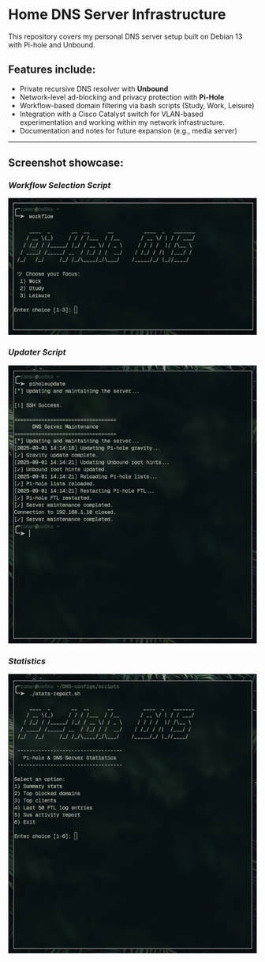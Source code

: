 
# Home DNS Server Infrastructure

This repository covers my personal DNS server setup built on Debian 13 with Pi-hole and Unbound. 

## Features include:
- Private recursive DNS resolver with **Unbound**
- Network-level ad-blocking and privacy protection with **Pi-Hole**
- Workflow-based domain filtering via bash scripts (Study, Work, Leisure)
- Integration with a Cisco Catalyst switch for VLAN-based experimentation and working within my network infrastructure.
- Documentation and notes for future expansion (e.g., media server)
---
## Screenshot showcase:
### *Workflow Selection Script*  
![Workflow Filtering](/images/workflow-filtering.png)

### *Updater Script*  
![Updater](/images/updater.png)

### *Statistics*  
![Statistics](/images/statistics.png)
